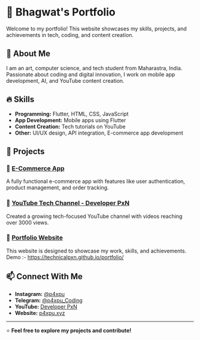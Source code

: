 # 🚀 Bhagwat's Portfolio  

Welcome to my portfolio! This website showcases my skills, projects, and achievements in tech, coding, and content creation.  

## 🌟 About Me  
I am an art, computer science, and tech student from Maharastra, India. Passionate about coding and digital innovation, I work on mobile app development, AI, and YouTube content creation.  

## 🔥 Skills  
- **Programming:** Flutter, HTML, CSS, JavaScript  
- **App Development:** Mobile apps using Flutter  
- **Content Creation:** Tech tutorials on YouTube  
- **Other:** UI/UX design, API integration, E-commerce app development  

## 📌 Projects  
### 🎯 [E-Commerce App](#)  
A fully functional e-commerce app with features like user authentication, product management, and order tracking.  

### 🎯 [YouTube Tech Channel - Developer PxN](https://youtube.com/@Developerpxn)  
Created a growing tech-focused YouTube channel with videos reaching over 3000 views.  

### 🎯 [Portfolio Website](#)  
This website is designed to showcase my work, skills, and achievements.  \
Demo :- https://technicalpxn.github.io/portfolio/

## 📫 Connect With Me  
- **Instagram:** [@p4xpu](https://instagram.com/pappuuu._2829)  
- **Telegram:** [@p4xpu_Coding](https://t.me/p4xpu)  
- **YouTube:** [Developer PxN](https://youtube.com/@Developerpxn)  
- **Website:** [p4xpu.xyz](https://p4xpu.xyz)  

---

⭐ **Feel free to explore my projects and contribute!**
